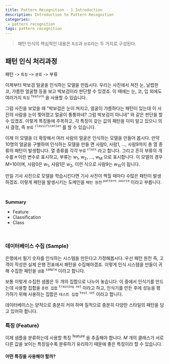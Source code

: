 ```yaml
---
title: Pattern Recognition - 1.Introduction
description: Introduction to Pattern Recognition
categories:
 - pattern recognition
tags: pattern recognition
---
```


> 패턴 인식의 핵심적인 내용은 `특징`과 `분류`라는 두 가지로 구성된다.

## 패턴 인식 처리과정
패턴 -> `특징` -> `분류` -> 부류

이제부터 박보검 얼굴을 인식하는 모델을 만듭시다. 우리는 사진에서 쳐진 눈, 날렵한 코, 갸름한 얼굴형 등을 보고 박보검이라 판단할 수 있겠죠. 이 때에는 눈, 코, 입 외에도 여러가지 `특징` <sup>`feature`</sup> 을 사용할 수 있습니다.


그럼 사진을 보았을 때 "박보검은 눈이 쳐지고, 얼굴이 갸름하다는 패턴이 있는데 이 사진의 사람을 눈이 찢어졌고 얼굴이 퉁퉁하네? 그럼 박보검이 아니네" 와 같은 판단을 할 수 있겠죠. 이렇게 특징들에 주목하고, 각 특징이 갖는 값의  패턴을 이미 알고 있으니 의사 결정, 즉 `분류` <sup>`classification`</sup> 를 할 수 있습니다.


이제 이 모델을 더 확장해서 여러 사람의 얼굴은 인식하는 모델을 만들어 봅시다. 만약 10명의 얼굴을 구별하여 인식하는 모델을 만들 면 사람0, 사람1, ..., 사람9까지 총 열 종류의 패턴이 발생합니다. 열 종류를 각각 `부류` <sup>`class`</sup> 라고 합니다. 그리고 흔히 부류의 개수를 *`M`* 이란 변수로 표시하고, 부류는 w<sub>1</sub>, w<sub>2</sub>, ..., w<sub>M</sub> 으로 표시합니다. 이 모델의 경우 *M*=10이며, 사람0은 w<sub>1</sub>, 사람1은 w<sub>2</sub>, 이런 식으로 사람9는 w<sub>10</sub>이 됩니다.


만일 기사 사진으로 모델을 학습시킨다면 기사 사진이 찍힐 때마다 수많은 패턴이 발생하겠죠. 이렇게 패턴을 발생시키는 도메인을 `패턴 원천` <sup>`pattern source`</sup> 이라고 부릅니다.

<br>

**Summary**
- Feature
- Classification
- Class

<br>

### 데이터베이스 수집 (Sample)
은행에서 필기 숫자를 인식하는 시스템을 만든다고 가정해봅시다. 우선 패턴 원천 즉, 고객이 작성한 실제 은행 전표에서 패턴을 수집해야겠죠. 이렇게 인식 시스템을 만들이 귀해 수집한 패턴을 `샘플` <sup>`sample`</sup> 이라고 합니다.


보통 이렇게 수집한 샘플은 두 개의 집합으로 나누어 놓습니다. 이 중에서 인식기를 만드는데 사용할 집합을 `훈련 집합` <sup>`training set`</sup> 이라고 하고, 인식기를 만든 후에 성능을 평가하기 위해 사용하는 집합은 `테스트 집합` <sup>`test set`</sup> 이라고 합니다.


데이터베이스는 양적으로 충분히 커야 하며 질적으로 충분히 다양한 스타일의 패턴을 담고 있어햐 합니다.


### 특징 (Feature)
이제 샘플을 분류하는데 사용할 특징 <sup>feature</sup> 을 추출해야 합니다. *M* 개의 클래스가 서로 다른 값을 보이는 특징일수록 분류하기 유리하기 때문에 좋은 특징이라 할 수 있습니다.

#### 어떤 특징을 사용해야 할까?